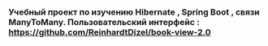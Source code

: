 ### Учебный проект по изучению Hibernate , Spring Boot , связи ManyToMany. Пользовательский интерфейс : https://github.com/ReinhardtDizel/book-view-2.0
